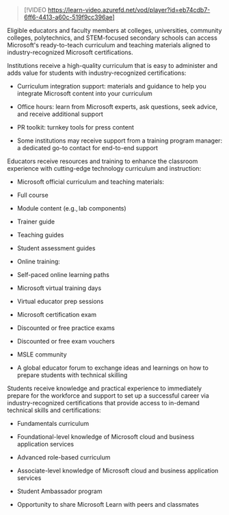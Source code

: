 > [!VIDEO https://learn-video.azurefd.net/vod/player?id=eb74cdb7-6ff6-4413-a60c-519f9cc396ae]

Eligible educators and faculty members at colleges, universities, community colleges, polytechnics, and STEM-focused secondary schools can access Microsoft's ready-to-teach curriculum and teaching materials aligned to industry-recognized Microsoft certifications.  

Institutions receive a high-quality curriculum that is easy to administer and adds value for students with industry-recognized certifications: 

- Curriculum integration support: materials and guidance to help you integrate Microsoft content into your curriculum 

- Office hours: learn from Microsoft experts, ask questions, seek advice, and receive additional support  

- PR toolkit: turnkey tools for press content 

- Some institutions may receive support from a training program manager: a dedicated go-to contact for end-to-end support  

Educators receive resources and training to enhance the classroom experience with cutting-edge technology curriculum and instruction: 

- Microsoft official curriculum and teaching materials:  

 - Full course 

 - Module content (e.g., lab components) 

 - Trainer guide 

 - Teaching guides 

 - Student assessment guides 

- Online training:  

 - Self-paced online learning paths 

 - Microsoft virtual training days 

 - Virtual educator prep sessions 

- Microsoft certification exam 

 - Discounted or free practice exams 

 - Discounted or free exam vouchers 

- MSLE community 

 - A global educator forum to exchange ideas and learnings on how to prepare students with technical skilling  

Students receive knowledge and practical experience to immediately prepare for the workforce and support to set up a successful career via industry-recognized certifications that provide access to in-demand technical skills and certifications: 

- Fundamentals curriculum 

 - Foundational-level knowledge of Microsoft cloud and business application services  

- Advanced role-based curriculum 

 - Associate-level knowledge of Microsoft cloud and business application services 

- Student Ambassador program 

 - Opportunity to share Microsoft Learn with peers and classmates 
